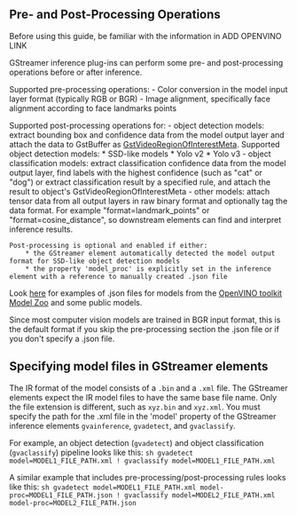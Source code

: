 ## Pre- and Post-Processing Operations <a name="openvino-format"></a>

Before using this guide, be familiar with the information in ADD OPENVINO LINK

GStreamer inference plug-ins can perform some pre- and post-processing operations before or after inference.

Supported pre-processing operations:
	- Color conversion in the model input layer format (typically RGB or BGR)
	- Image alignment, specifically face alignment according to face landmarks points

Supported post-processing operations for:
	- object detection models: extract bounding box and confidence data from the model output layer and attach the data to GstBuffer as [GstVideoRegionOfInterestMeta](https://github.com/GStreamer/gst-plugins-base/blob/master/gst-libs/gst/video/gstvideometa.h#L275). Supported object detection models:
		* SSD-like models
		* Yolo v2
		* Yolo v3
	- object classification models: extract classification confidence data from the model output layer, find labels with the highest confidence (such as "cat" or "dog") or extract classification result by a specified rule, and attach the result to object's GstVideoRegionOfInterestMeta
	- other models: attach tensor data from all output layers in raw binary format and optionally tag the data format. For example "format=landmark_points" or "format=cosine_distance", so downstream elements can find and interpret inference results.

	Post-processing is optional and enabled if either:
		* the GStreamer element automatically detected the model output format for SSD-like object detection models
		* the property 'model_proc' is explicitly set in the inference element with a reference to manually created .json file

Look [here](https://github.com/opencv/gst-video-analytics/tree/master/samples/model_proc) for examples of .json files for models from the [OpenVINO toolkit Model Zoo](https://github.com/opencv/open_model_zoo) and some public models.

Since most computer vision models are trained in BGR input format, this is the default format if you skip the pre-processing section the .json file or if you don't specify a .json file.

## Specifying model files in GStreamer elements

The IR format of the model consists of a `.bin` and a `.xml` file. The GStreamer elements expect the IR model files to have the same base file name. Only the file extension is different, such as `xyz.bin` and `xyz.xml`. You must specify the path for the .xml file in the 'model' property of the GStreamer inference elements `gvainference`, `gvadetect`, and `gvaclassify`.

For example, an object detection (`gvadetect`) and object classification (`gvaclassify`) pipeline looks like this:
	```sh
	gvadetect model=MODEL1_FILE_PATH.xml ! gvaclassify model=MODEL1_FILE_PATH.xml
	```

A similar example that includes pre-processing/post-processing rules looks like this:
	```sh
	gvadetect model=MODEL1_FILE_PATH.xml model-proc=MODEL1_FILE_PATH.json ! gvaclassify model=MODEL2_FILE_PATH.xml model-proc=MODEL2_FILE_PATH.json
	```


